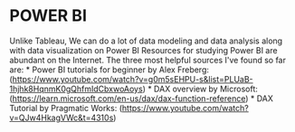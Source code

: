 # POWER BI
Unlike Tableau, We can do a lot of data modeling and data analysis along with data visualization on Power BI
Resources for studying Power BI are abundant on the Internet. 
The three most helpful sources I've found so far are:
    * Power BI tutorials for beginner by Alex Freberg: (https://www.youtube.com/watch?v=g0m5sEHPU-s&list=PLUaB-1hjhk8HqnmK0gQhfmIdCbxwoAoys)
    * DAX overview by Microsoft: (https://learn.microsoft.com/en-us/dax/dax-function-reference)
    * DAX Tutorial by Pragmatic Works: (https://www.youtube.com/watch?v=QJw4HkagVWc&t=4310s)
